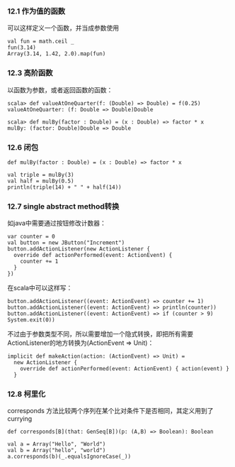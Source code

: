 ### 12.1 作为值的函数

可以这样定义一个函数，并当成参数使用

	val fun = math.ceil _
	fun(3.14)
	Array(3.14, 1.42, 2.0).map(fun)

### 12.3 高阶函数

以函数为参数，或者返回函数的函数：

	scala> def valueAtOneQuarter(f: (Double) => Double) = f(0.25)
	valueAtOneQuarter: (f: Double => Double)Double
	
	scala> def mulBy(factor : Double) = (x : Double) => factor * x
	mulBy: (factor: Double)Double => Double

### 12.6 闭包

	def mulBy(factor : Double) = (x : Double) => factor * x
	
	val triple = mulBy(3)
	val half = mulBy(0.5)
	println(triple(14) + " " + half(14))

### 12.7 single abstract method转换

如java中需要通过按钮修改计数器：

	var counter = 0
	val button = new JButton("Increment")
	button.addActionListener(new ActionListener {
	  override def actionPerformed(event: ActionEvent) {
	    counter += 1
	  }
	})

在scala中可以这样写：

	button.addActionListener((event: ActionEvent) => counter += 1)
	button.addActionListener((event: ActionEvent) => println(counter))
	button.addActionListener((event: ActionEvent) => if (counter > 9) System.exit(0))

不过由于参数类型不同，所以需要增加一个隐式转换，即把所有需要ActionListener的地方转换为(ActionEvent => Unit)：

	implicit def makeAction(action: (ActionEvent) => Unit) =
	  new ActionListener {
	    override def actionPerformed(event: ActionEvent) { action(event) }
	  }

### 12.8 柯里化

corresponds 方法比较两个序列在某个比对条件下是否相同，其定义用到了currying

	def corresponds[B](that: GenSeq[B])(p: (A,B) => Boolean): Boolean
	
	val a = Array("Hello", "World")
	val b = Array("hello", "world")
	a.corresponds(b)(_.equalsIgnoreCase(_))

